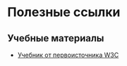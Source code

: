 # Полезные ссылки

## Учебные материалы

- [Учебник от первоисточника W3C](https://www.w3schools.com/)
